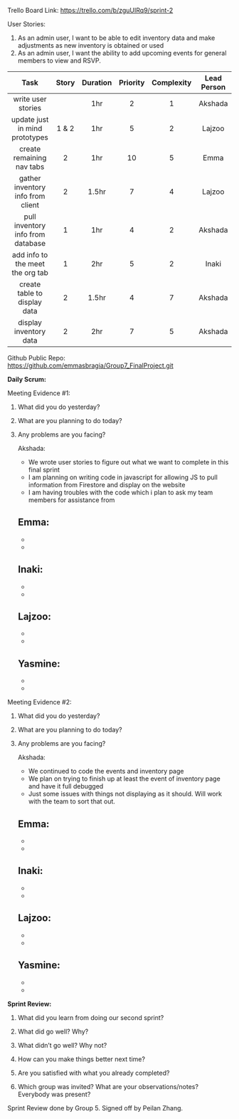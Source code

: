 Trello Board Link: https://trello.com/b/zguUIRq9/sprint-2 

User Stories: 
1. As an admin user, I  want to be able to edit inventory data and make adjustments as new inventory is obtained or used
2. As an admin user, I want the ability to add upcoming events for general members to view and RSVP.


| Task                              | Story | Duration | Priority | Complexity | Lead Person |
|:---------------------------------:|:-----:|:--------:|:--------:|:----------:|:-----------:|
| write user stories                |       | 1hr      | 2        | 1          | Akshada     |
| update just in mind prototypes    | 1 & 2 | 1hr      | 5        | 2          | Lajzoo    |
| create remaining nav tabs         | 2     | 1hr      | 10       | 5          | Emma       |
| gather inventory info from client | 2     | 1.5hr      |  7       | 4          | Lajzoo    |
| pull inventory info from database | 1     | 1hr      | 4        | 2          | Akshada      |
| add info to the meet the org tab  | 1     | 2hr      | 5        | 2          | Inaki
| create table to display data      | 2     | 1.5hr      | 4        | 7          | Akshada     |
| display inventory data            | 2     | 2hr      | 7        | 5          | Akshada |




Github Public Repo: https://github.com/emmasbragia/Group7_FinalProject.git 

**Daily Scrum:** 

Meeting Evidence #1:
1. What did you do yesterday?
2. What are you planning to do today?
3. Any problems are you facing?

    Akshada:
    - We wrote user stories to figure out what we want to complete in this final sprint
    - I am planning on writing code in javascript for allowing JS to pull information from Firestore and display on the website
    - I am having troubles with the code which i plan to ask my team members for assistance from

    
    Emma:
    - 
    - 
    - 

    Inaki:
    - 
    -
    -

    Lajzoo:
    - 
    -
    -

    Yasmine:
    - 
    -
    -
    
Meeting Evidence #2:

1. What did you do yesterday?
2. What are you planning to do today?
3. Any problems are you facing?

    Akshada:
    - We continued to code the events and inventory page
    - We plan on trying to finish up at least the event of inventory page and have it full debugged
    - Just some issues with things not displaying as it should. Will work with the team to sort that out. 

    
    Emma:
    - 
    -
    -

    Inaki:
    - 
    -
    -

    Lajzoo:
    - 
    -
    -

    Yasmine:
    - 
    -
    -


**Sprint Review:**

1. What did you learn from doing our second sprint?


2. What did go well? Why?


3. What didn’t go well? Why not?


4. How can you make things better next time?


5. Are you satisfied with what you already completed?


6. Which group was invited? What are your observations/notes? Everybody was present?

Sprint Review done by Group 5. Signed off by Peilan Zhang.

